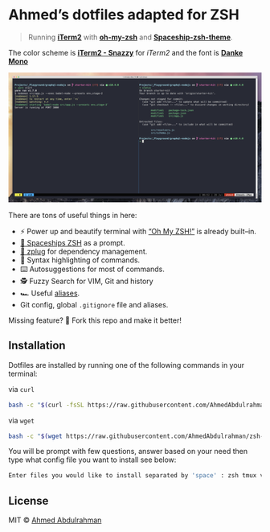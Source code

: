 # Ahmed’s dotfiles adapted for ZSH

> Running [**iTerm2**](https://www.iterm2.com/) with [**oh-my-zsh**](https://github.com/robbyrussell/oh-my-zsh) and [**Spaceship-zsh-theme**](https://github.com/denysdovhan/spaceship-zsh-theme).

The color scheme is [**iTerm2 - Snazzy**](https://github.com/sindresorhus/iterm2-snazzy) for _iTerm2_ and the font is [**Danke Mono**](https://dank.sh/)

![Screenshot](screenshot.png)

There are tons of useful things in here:

- ⚡️ Power up and beautify terminal with [“Oh My ZSH!”](http://ohmyz.sh/) is already built–in.
- [🚀 Spaceships ZSH](https://github.com/denysdovhan/spaceship-prompt) as a prompt.
- [🌺 zplug](https://zplug.sh) for dependency management.
- 💄 Syntax highlighting of commands.
- ⌨️ Autosuggestions for most of commands.
- 🕵️‍ Fuzzy Search for VIM, Git and history
- 🏎 Useful [aliases](./lib/aliases.zsh).
- Git config, global `.gitignore` file and aliases.

Missing feature? 🍴 Fork this repo and make it better!

## Installation

Dotfiles are installed by running one of the following commands in your terminal:

via `curl`

```bash
bash -c "$(curl -fsSL https://raw.githubusercontent.com/AhmedAbdulrahman/zsh-dotfiles/master/installer.sh)"
```

via `wget`

```bash
bash -c "$(wget https://raw.githubusercontent.com/AhmedAbdulrahman/zsh-dotfiles/master/installer.sh -O -)"
```

You will be prompt with few questions, answer based on your need then type what config file you want to install see below:

```bash
Enter files you would like to install separated by 'space' : zsh tmux vim
```

## License

MIT © [Ahmed Abdulrahman](https://github.com/AhmedAbdulrahman)
